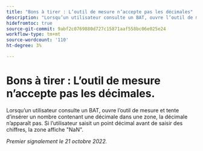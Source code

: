 ```yaml
---
title: "Bons à tirer : L’outil de mesure n’accepte pas les décimales"
description: "Lorsqu’un utilisateur consulte un BAT, ouvre l’outil de mesure et tente d’insérer un nombre avec une décimale dans une zone, la décimale n’apparaît pas. Si l’utilisateur saisit un point décimal avant de saisir des chiffres, la zone affiche NaN."
hidefromtoc: true
source-git-commit: 9abf2c0769880d727c15871aaf558bc06e025e24
workflow-type: tm+mt
source-wordcount: '110'
ht-degree: 3%

---
```



# Bons à tirer : L’outil de mesure n’accepte pas les décimales.

<!--This article is on the WF and WFP TOC-->

Lorsqu’un utilisateur consulte un BAT, ouvre l’outil de mesure et tente d’insérer un nombre contenant une décimale dans une zone, la décimale n’apparaît pas. Si l’utilisateur saisit un point décimal avant de saisir des chiffres, la zone affiche &quot;NaN&quot;.

_Premier signalement le 21 octobre 2022._

